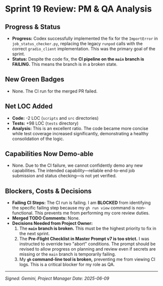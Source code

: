 # Sprint 19 Review: PM & QA Analysis

## Progress & Status
*   **Progress:** Codex successfully implemented the fix for the `ImportError` in `job_status_checker.py`, replacing the legacy `runpod` calls with the correct `gradio_client` implementation. This was the primary goal of the sprint.
*   **Status:** Despite the code fix, the **CI pipeline on the `main` branch is FAILING.** This means the branch is in a broken state.

## New Green Badges
*   None. The CI run for the merged PR failed.

## Net LOC Added
*   **Code:** -2 LOC (`scripts` and `src` directories)
*   **Tests:** +98 LOC (`tests` directory)
*   **Analysis:** This is an excellent ratio. The code became more concise while test coverage increased significantly, demonstrating a healthy consolidation of the logic.

## Capabilities Now Demo-able
*   None. Due to the CI failure, we cannot confidently demo any new capabilities. The intended capability—reliable end-to-end job submission and status checking—is not yet verified.

## Blockers, Costs & Decisions
*   **Failing CI Steps:** The CI run is failing. I am **BLOCKED** from identifying the specific failing step because my `gh run view` command is non-functional. This prevents me from performing my core review duties.
*   **Merged TODO Comments:** None.
*   **Decisions Needed from Project Owner:**
    1.  The **`main` branch is broken.** This must be the highest priority to fix in the next sprint.
    2.  The **Pre-Flight Checklist in Master Prompt v7 is too strict.** I was instructed to override two "abort" conditions. The prompt should be revised to allow progress on planning and review even if secrets are missing or the `main` branch is temporarily failing.
    3.  My **`gh` command-line tool is broken,** preventing me from viewing CI logs. This is a critical blocker for my role as QA.

---
*Signed: Gemini, Project Manager*
*Date: 2025-06-09* 